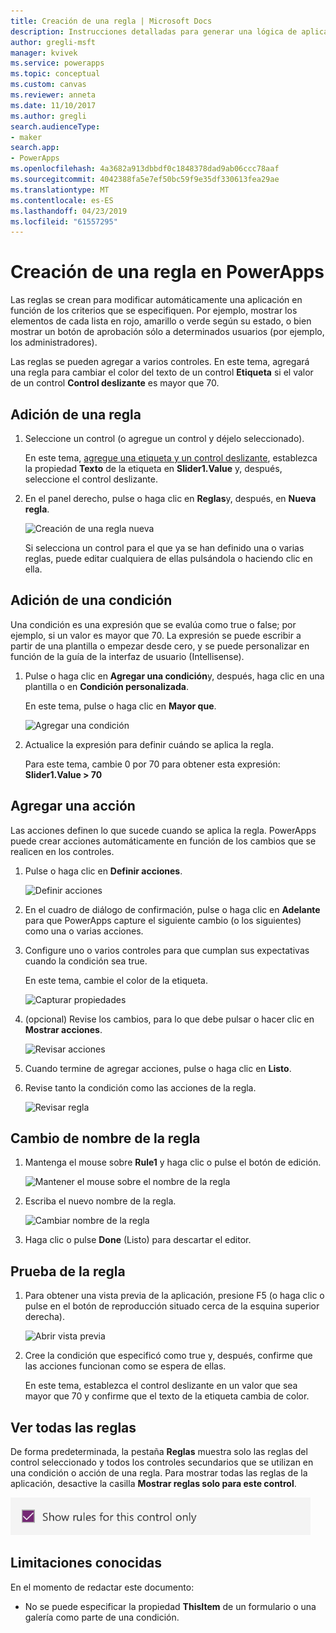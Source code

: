 ```yaml
---
title: Creación de una regla | Microsoft Docs
description: Instrucciones detalladas para generar una lógica de aplicaciones mediante la creación de reglas
author: gregli-msft
manager: kvivek
ms.service: powerapps
ms.topic: conceptual
ms.custom: canvas
ms.reviewer: anneta
ms.date: 11/10/2017
ms.author: gregli
search.audienceType:
- maker
search.app:
- PowerApps
ms.openlocfilehash: 4a3682a913dbbdf0c1848378dad9ab06ccc78aaf
ms.sourcegitcommit: 4042388fa5e7ef50bc59f9e35df330613fea29ae
ms.translationtype: MT
ms.contentlocale: es-ES
ms.lasthandoff: 04/23/2019
ms.locfileid: "61557295"
---
```

# <a name="create-a-rule-in-powerapps"></a>Creación de una regla en PowerApps
Las reglas se crean para modificar automáticamente una aplicación en función de los criterios que se especifiquen. Por ejemplo, mostrar los elementos de cada lista en rojo, amarillo o verde según su estado, o bien mostrar un botón de aprobación sólo a determinados usuarios (por ejemplo, los administradores).

Las reglas se pueden agregar a varios controles. En este tema, agregará una regla para cambiar el color del texto de un control **Etiqueta** si el valor de un control **Control deslizante** es mayor que 70.

## <a name="add-a-rule"></a>Adición de una regla
1. Seleccione un control (o agregue un control y déjelo seleccionado).

    En este tema, [agregue una etiqueta y un control deslizante](add-configure-controls.md), establezca la propiedad **Texto** de la etiqueta en **Slider1.Value** y, después, seleccione el control deslizante.

1. En el panel derecho, pulse o haga clic en **Reglas**y, después, en **Nueva regla**.

    ![Creación de una regla nueva](./media/working-with-rules/new-rule.png)

    Si selecciona un control para el que ya se han definido una o varias reglas, puede editar cualquiera de ellas pulsándola o haciendo clic en ella.  

## <a name="add-a-condition"></a>Adición de una condición
Una condición es una expresión que se evalúa como true o false; por ejemplo, si un valor es mayor que 70. La expresión se puede escribir a partir de una plantilla o empezar desde cero, y se puede personalizar en función de la guía de la interfaz de usuario (Intellisense).

1. Pulse o haga clic en **Agregar una condición**y, después, haga clic en una plantilla o en **Condición personalizada**.

    En este tema, pulse o haga clic en **Mayor que**.

    ![Agregar una condición](./media/working-with-rules/rule-conditions.png)

1. Actualice la expresión para definir cuándo se aplica la regla.

    Para este tema, cambie 0 por 70 para obtener esta expresión: <br>**Slider1.Value > 70**

## <a name="add-an-action"></a>Agregar una acción
Las acciones definen lo que sucede cuando se aplica la regla. PowerApps puede crear acciones automáticamente en función de los cambios que se realicen en los controles.

1. Pulse o haga clic en **Definir acciones**.

    ![Definir acciones](./media/working-with-rules/rule-define-actions.png)

1. En el cuadro de diálogo de confirmación, pulse o haga clic en **Adelante** para que PowerApps capture el siguiente cambio (o los siguientes) como una o varias acciones.

1. Configure uno o varios controles para que cumplan sus expectativas cuando la condición sea true.

    En este tema, cambie el color de la etiqueta.

    ![Capturar propiedades](./media/working-with-rules/rule-capture-properties.png)

1. (opcional) Revise los cambios, para lo que debe pulsar o hacer clic en **Mostrar acciones**.

    ![Revisar acciones](./media/working-with-rules/rule-review-actions.png)

1. Cuando termine de agregar acciones, pulse o haga clic en **Listo**.

1. Revise tanto la condición como las acciones de la regla.

    ![Revisar regla](./media/working-with-rules/rule-review.png)

## <a name="rename-the-rule"></a>Cambio de nombre de la regla

1. Mantenga el mouse sobre **Rule1** y haga clic o pulse el botón de edición.

    ![Mantener el mouse sobre el nombre de la regla](./media/working-with-rules/hover-over-rules_name.png)

1. Escriba el nuevo nombre de la regla.

    ![Cambiar nombre de la regla](./media/working-with-rules/rename-rule.png)

1. Haga clic o pulse **Done** (Listo) para descartar el editor.

## <a name="test-the-rule"></a>Prueba de la regla
1. Para obtener una vista previa de la aplicación, presione F5 (o haga clic o pulse en el botón de reproducción situado cerca de la esquina superior derecha).

    ![Abrir vista previa](./media/working-with-rules/open-preview.png)

1. Cree la condición que especificó como true y, después, confirme que las acciones funcionan como se espera de ellas.

    En este tema, establezca el control deslizante en un valor que sea mayor que 70 y confirme que el texto de la etiqueta cambia de color.

## <a name="see-all-rules"></a>Ver todas las reglas
De forma predeterminada, la pestaña **Reglas** muestra solo las reglas del control seleccionado y todos los controles secundarios que se utilizan en una condición o acción de una regla. Para mostrar todas las reglas de la aplicación, desactive la casilla **Mostrar reglas solo para este control**.

![Quitar filtro](./media/working-with-rules/rules-filter.png)

## <a name="known-limitations"></a>Limitaciones conocidas
En el momento de redactar este documento:

* No se puede especificar la propiedad **ThisItem** de un formulario o una galería como parte de una condición.
